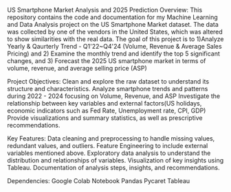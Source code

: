 US Smartphone Market Analysis and 2025 Prediction
Overview:
This repository contains the code and documentation for my Machine Learning and Data Analysis project on the US Smartphone Market dataset. The data was collected by one of the vendors in the United States, which was altered to show similarities with the real data. The goal of this project is to 1)Analyze Yearly & Qaurterly Trend - Q1'22~Q4'24 (Volume, Revenue & Average Sales Pricing) and 2) Examine the monthly trend and identify the top 5 significant changes, and 3) Forecast the 2025 US smartphone market in terms of volume, revenue, and average selling price (ASP)

Project Objectives:
Clean and explore the raw dataset to understand its structure and characteristics.
Analyze smartphone trends and patterns during 2022 - 2024 focusing on Volume, Revenue, and ASP
Investigate the relationship between key variables and external factors(US holidays, economic indicators such as Fed Rate, Unemployment rate, CPI, GDP)
Provide visualizations and summary statistics, as well as prescriptive recommendations.

Key Features:
Data cleaning and preprocessing to handle missing values, redundant values, and outliers.
Feature Engineering to include external variables mentioned above.
Exploratory data analysis to understand the distribution and relationships of variables.
Visualization of key insights using Tableau.
Documentation of analysis steps, insights, and recommendations.

Dependencies:
Google Colab Notebook
Pandas
Pycaret
Tableau
